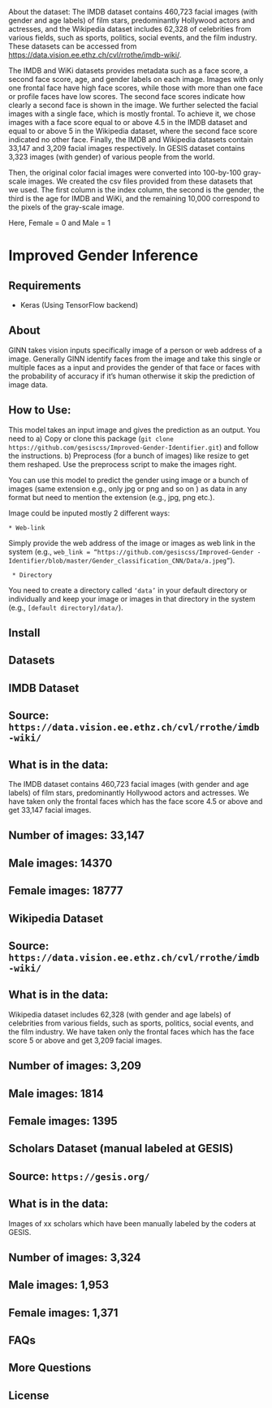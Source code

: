 About the dataset: The IMDB dataset contains 460,723 facial images (with gender and age labels) of film stars, predominantly Hollywood actors and actresses, and the Wikipedia dataset includes 62,328 of celebrities from various fields, such as sports, politics, social events, and the film industry. These datasets can be accessed from https://data.vision.ee.ethz.ch/cvl/rrothe/imdb-wiki/.


The IMDB and WiKi datasets provides metadata such as a face score, a second face score, age, and gender labels on each image. Images with only one frontal face have high face scores, while those with more than one face or profile faces have low scores. The second face scores indicate how clearly a second face is shown in the image. We further selected the facial images with a single face, which is mostly frontal. To achieve it, we chose images with a face score equal to or above 4.5 in the IMDB dataset and equal to or above 5 in the Wikipedia dataset, where the second face score indicated no other face. Finally, the IMDB and Wikipedia datasets contain 33,147 and 3,209 facial images respectively. In GESIS dataset contains 3,323 images (with gender) of various people from the world. 

Then, the original color facial images were converted into 100-by-100 gray-scale images. We created the csv files provided from these datasets that we used. The first column is the index column, the second is the gender, the third is the age for IMDB and WiKi, and the remaining 10,000 correspond to the pixels of the gray-scale image. 

Here, Female = 0
and   Male   = 1


# Improved Gender Inference



## Requirements

* Keras (Using TensorFlow backend)

## About

GINN takes vision inputs specifically image of a person or web address of a image. Generally GINN identify faces from the image and take this single or multiple faces as a input and provides the gender of that face or faces with the probability of accuracy if it’s human otherwise it skip the prediction of image data.


## How to Use: 

This model takes an input image and gives the prediction as an output. You need to 
        a) Copy or clone this package (```git clone https://github.com/gesiscss/Improved-Gender-Identifier.git```) and follow the instructions.
        b) Preprocess (for a bunch of images) like resize to get them reshaped. Use the preprocess script to make the images right.


You can use this model to predict the gender using image or a bunch of images (same extension e.g., only jpg or png and so on ) as data in any format but need to mention the extension (e.g., jpg, png etc.). 

Image could be inputed mostly 2 different ways:

    * Web-link

   Simply provide the web address of the image or images as web link in the system (e.g., ```web_link = “https://github.com/gesiscss/Improved-Gender -Identifier/blob/master/Gender_classification_CNN/Data/a.jpeg”```).
   
     * Directory


   You need to create a directory called ```‘data’``` in your default directory or individually and keep your image or images in that directory in the system (e.g., ```[default directory]/data/```).


## Install





## Datasets

## IMDB Dataset

## Source: ```https://data.vision.ee.ethz.ch/cvl/rrothe/imdb-wiki/```
## What is in the data: 
The IMDB dataset contains 460,723 facial images (with gender and age labels) of film stars, predominantly Hollywood actors and actresses. We have taken only the frontal faces which has the face score 4.5 or above and get 33,147 facial images.
## Number of images:  33,147
## Male images: 14370
## Female images: 18777


## Wikipedia Dataset

## Source: ```https://data.vision.ee.ethz.ch/cvl/rrothe/imdb-wiki/```
## What is in the data: 
Wikipedia dataset includes 62,328 (with gender and age labels) of celebrities from various fields, such as sports, politics, social events, and the film industry. We have taken only the frontal faces which has the face score 5 or above and get 3,209 facial images.
## Number of images: 3,209
## Male images: 1814
## Female images: 1395

## Scholars Dataset (manual labeled at GESIS)

## Source: ```https://gesis.org/```
## What is in the data: 
Images of xx scholars which have been manually labeled by the coders at GESIS. 
## Number of images: 3,324
## Male images: 1,953
## Female images: 1,371


## FAQs

## More Questions

## License


